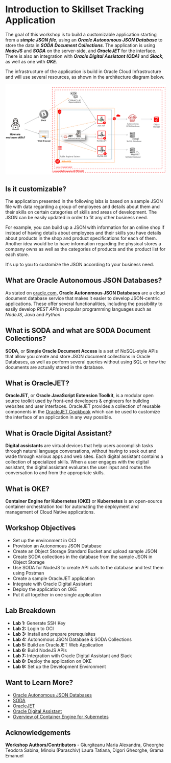 # Introduction to Skillset Tracking Application                                   

The goal of this workshop is to build a customizable application starting from a ***simple JSON file***, using an ***Oracle Autonomous JSON Database*** to store the data in ***SODA Document Collections***. The application is using ***NodeJS*** and ***SODA*** on the server-side, and ***OracleJET*** for the interface. There is also an integration with ***Oracle Digital Assistant (ODA)*** and ***Slack***, as well as one with ***OKE***.

The infrastructure of the application is build in Oracle Cloud Infrastructure and will use several resources, as shown in the architecture diagram below.

![architecture diagram](./images/architecture-diagram.png)

## Is it customizable?
The application presented in the following labs is based on a sample JSON file with data regarding a group of employees and details about them and their skills on certain categories of skills and areas of development. The JSON can be easily updated in order to fit any other business need.

For example, you can build up a JSON with information for an online shop if instead of having details about employees and their skills you have details about products in the shop and product specifications for each of them. Another idea would be to have information regarding the physical stores a company owns as well as the categories of products and the product list for each store.

It's up to you to customize the JSON according to your business need.

## What are Oracle Autonomous JSON Databases?
As stated on [oracle.com](https://www.oracle.com/autonomous-database/autonomous-json-database/),
**Oracle Autonomous JSON Databases** are a cloud document database service that makes it easier to develop JSON-centric applications. These offer several functionalities, including the possibility to easily develop _REST APIs_ in popular programming languages such as _NodeJS_, _Java_ and _Python_.

## What is SODA and what are SODA Document Collections?
**SODA**, or **Simple Oracle Document Access** is a set of NoSQL-style APIs that allow you create and store JSON document collections in Oracle Databases, as well as perform several queries without using SQL or how the documents are actually stored in the database.

## What is OracleJET?
**OracleJET**, or **Oracle JavaScript Extension Toolkit**, is a modular open source toolkit used by front-end developers & engineers for building websites and user interfaces. OracleJET provides a collection of reusable components in the [OracleJET Cookbook](https://www.oracle.com/webfolder/technetwork/jet/jetCookbook.html) which can be used to customize the interface of an application in any way possible.

## What is Oracle Digital Assistant?
**Digital assistants** are virtual devices that help users accomplish tasks through natural language conversations, without having to seek out and wade through various apps and web sites. Each digital assistant contains a collection of specialized skills. When a user engages with the digital assistant, the digital assistant evaluates the user input and routes the conversation to and from the appropriate skills.

## What is OKE?
**Container Engine for Kubernetes (OKE)** or **Kubernetes** is an open-source container orchestration tool for automating the deployment and management of Cloud Native applications.

## Workshop Objectives
  * Set up the environment in OCI
  * Provision an Autonomous JSON Database
  * Create an Object Storage Standard Bucket and upload sample JSON
  * Create SODA collections in the database from the sample JSON in Object Storage
  * Use SODA for NodeJS to create API calls to the database and test them using Postman
  * Create a sample OracleJET application
  * Integrate with Oracle Digital Assistant
  * Deploy the application on OKE
  * Put it all together in one single application

## Lab Breakdown
- **Lab 1:** Generate SSH Key
- **Lab 2:** Login to OCI
- **Lab 3:** Install and prepare prerequisites
- **Lab 4:** Autonomous JSON Database & SODA Collections
- **Lab 5:** Build an OracleJET Web Application
- **Lab 6:** Build NodeJS APIs
- **Lab 7:** Integration with Oracle Digital Assistant and Slack
- **Lab 8:** Deploy the application on OKE
- **Lab 9:** Set up the Development Environment

## Want to Learn More?
* [Oracle Autonomous JSON Databases](https://www.oracle.com/autonomous-database/autonomous-json-database/)
* [SODA](https://docs.oracle.com/en/database/oracle/simple-oracle-document-access/index.html)
* [OracleJET](https://www.oracle.com/webfolder/technetwork/jet/index.html)
* [Oracle Digital Assistant](https://docs.oracle.com/en/cloud/paas/digital-assistant/use-chatbot/order-service-and-provision-instance.html#GUID-EB06833C-7B1C-46F6-B63C-1F23375CEB7E)
* [Overview of Container Engine for Kubernetes](https://docs.oracle.com/en-us/iaas/Content/ContEng/Concepts/contengoverview.htm)

## Acknowledgements

**Workshop Authors/Contributors** - Giurgiteanu Maria Alexandra, Gheorghe Teodora Sabina, Minoiu (Paraschiv) Laura Tatiana, Digori Gheorghe, Grama Emanuel
